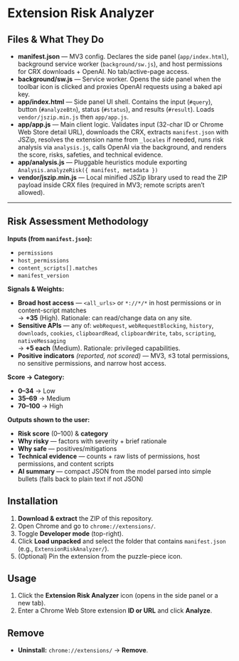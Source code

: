 # Extension Risk Analyzer

## Files & What They Do

- **manifest.json** — MV3 config. Declares the side panel (`app/index.html`), background service worker (`background/sw.js`), and host permissions for CRX downloads + OpenAI. No tab/active-page access.
- **background/sw.js** — Service worker. Opens the side panel when the toolbar icon is clicked and proxies OpenAI requests using a baked api key.
- **app/index.html** — Side panel UI shell. Contains the input (`#query`), button (`#analyzeBtn`), status (`#status`), and results (`#result`). Loads `vendor/jszip.min.js` then `app/app.js`.
- **app/app.js** — Main client logic. Validates input (32-char ID or Chrome Web Store detail URL), downloads the CRX, extracts `manifest.json` with JSZip, resolves the extension name from `_locales` if needed, runs risk analysis via `analysis.js`, calls OpenAI via the background, and renders the score, risks, safeties, and technical evidence.
- **app/analysis.js** — Pluggable heuristics module exporting `Analysis.analyzeRisk({ manifest, metadata })`
- **vendor/jszip.min.js** — Local minified JSZip library used to read the ZIP payload inside CRX files (required in MV3; remote scripts aren’t allowed).

---

## Risk Assessment Methodology

**Inputs (from `manifest.json`):**
- `permissions`
- `host_permissions`
- `content_scripts[].matches`
- `manifest_version`

**Signals & Weights:**
- **Broad host access** — `<all_urls>` or `*://*/*` in host permissions or in content-script matches  
  → **+35** (High). Rationale: can read/change data on any site.
- **Sensitive APIs** — any of: `webRequest`, `webRequestBlocking`, `history`, `downloads`, `cookies`, `clipboardRead`, `clipboardWrite`, `tabs`, `scripting`, `nativeMessaging`  
  → **+5 each** (Medium). Rationale: privileged capabilities.
- **Positive indicators** *(reported, not scored)* — MV3, ≤3 total permissions, no sensitive permissions, and narrow host access.

**Score → Category:**
- **0–34** → Low  
- **35–69** → Medium  
- **70–100** → High

**Outputs shown to the user:**
- **Risk score** (0–100) & **category**
- **Why risky** — factors with severity + brief rationale
- **Why safe** — positives/mitigations
- **Technical evidence** — counts + raw lists of permissions, host permissions, and content scripts
- **AI summary** — compact JSON from the model parsed into simple bullets (falls back to plain text if not JSON)


## Installation

1. **Download & extract** the ZIP of this repository.
2. Open Chrome and go to `chrome://extensions/`.
3. Toggle **Developer mode** (top-right).
4. Click **Load unpacked** and select the folder that contains `manifest.json` (e.g., `ExtensionRiskAnalyzer/`).
5. (Optional) Pin the extension from the puzzle-piece icon.

## Usage

1. Click the **Extension Risk Analyzer** icon (opens in the side panel or a new tab).
2. Enter a Chrome Web Store extension **ID or URL** and click **Analyze**.

## Remove

- **Uninstall:** `chrome://extensions/` → **Remove**.


